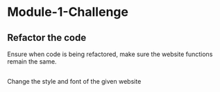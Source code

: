 # Module-1-Challenge

## Refactor the code
Ensure when code is being refactored, make sure the website functions remain the same. 
##
Change the style and font of the given website



